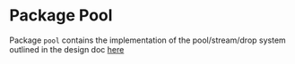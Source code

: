 # Package Pool

Package `pool` contains the implementation of the pool/stream/drop system outlined in the design doc [here](https://github.com/pool-beta/pool-server/tree/master/doc/design/pool)
